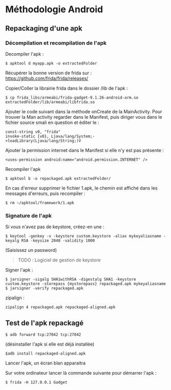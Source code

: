 # Méthodologie Android

## Repackaging d'une apk
### Décompilation et recompilation de l'apk
Decompiler l'apk : 

    $ apktool d myapp.apk -o extractedFolder

Récupérer la bonne version de frida sur : https://github.com/frida/frida/releases/

Copier/Coller la librairie frida dans le dossier /lib de l'apk :

    $ cp frida_libs/armeabi/frida-gadget-9.1.26-android-arm.so extractedFolder/lib/armeabi/libfrida.so

Ajouter le code suivant dans la méthode onCreate de la MainActivity.  Pour trouver la Man activity regarder dans le Manifest, puis diriger vous dans le fichier source smali en question et éditer le :

    const-string v0, "frida"
    invoke-static {v0}, Ljava/lang/System;->loadLibrary(Ljava/lang/String;)V

Ajouter la permission internet dans le Manifest si elle n'y est pas présente :

    <uses-permission android:name="android.permission.INTERNET" />

Recompiler l'apk

    $ apktool b -o repackaged.apk extractedFolder/

En cas d'erreur supprimer le fichier 1.apk, le chemin est affiché dans les messages d'erreurs, puis recompiler :

```
$ rm ~/apktool/framework/1.apk
```

### Signature de  l'apk
Si vous n'avez pas de keystore, créez-en une :

    $ keytool -genkey -v -keystore custom.keystore -alias mykeyaliasname -keyalg RSA -keysize 2048 -validity 1000

(Saisissez un password)

> TODO : Logiciel de gestion de keystore

Signer l'apk :

    $ jarsigner -sigalg SHA1withRSA -digestalg SHA1 -keystore custom.keystore -storepass {mystorepass} repackaged.apk mykeyaliasname
    $ jarsigner -verify repackaged.apk

zipalign : 

    zipalign 4 repackaged.apk repackaged-aligned.apk

## Test de l'apk repackagé

    $ adb forward tcp:27042 tcp:27042

(désinstaller l'apk si elle est déjà installée)

    $adb install repackaged-aligned.apk

Lancer l'apk, un écran blan apparaitra

Sur votre ordinateur lancer là commande suivante pour démarrer l'apk : 

    $ frida -H 127.0.0.1 Gadget

